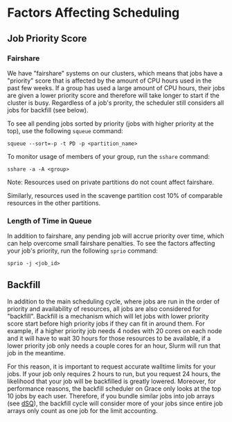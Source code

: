 # Factors Affecting Scheduling

## Job Priority Score

### Fairshare

We have "fairshare" systems on our clusters, which means that jobs have a "priority" score that is affected by the amount of CPU hours used in the past few weeks. If a group has used a large amount of CPU hours, their jobs are given a lower priority score and therefore will take longer to start if the cluster is busy. Regardless of a job's prority, the scheduler still considers all jobs for backfill (see below).

To see all pending jobs sorted by priority (jobs with higher priority at the top), use the following `squeue` command:

```
squeue --sort=-p -t PD -p <partition_name>
```

To monitor usage of members of your group, run the `sshare` command:

```
sshare -a -A <group>
```

Note: Resources used on private partitions do not count affect fairshare.

Similarly, resources used in the scavenge partition cost 10% of comparable resources in the other partitions.

### Length of Time in Queue

In addition to fairshare, any pending job will accrue priority over time, which can help overcome small fairshare penalties. To see the factors affecting your job's priority, run the following `sprio` command:

```
sprio -j <job_id>
```

## Backfill

In addition to the main scheduling cycle, where jobs are run in the order of priority and availability of resources, all jobs are also considered for "backfill". Backfill is a mechanism which will let jobs with lower priority score start before high priority jobs if they can fit in around them. For example, if a higher priority job needs 4 nodes with 20 cores on each node and it will have to wait 30 hours for those resources to be available, if a lower priority job only needs a couple cores for an hour, Slurm will run that job in the meantime.

For this reason, it is important to request accurate walltime limits for your jobs. If your job only requires 2 hours to run, but you request 24 hours, the likelihood that your job will be backfilled is greatly lowered. Moreover, for performance reasons, the backfill scheduler on Grace only looks at the top 10 jobs by each user. Therefore, if you bundle similar jobs into job arrays (see [dSQ](/clusters-at-yale/job-scheduling/dsq)), the backfill cycle will consider more of your jobs since entire job arrays only count as one job for the limit accounting.